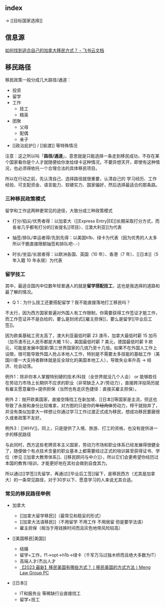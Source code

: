 ## index

-> [[目标国家选择]]

## 信息源

[如何找到适合自己的加拿大移民方式？ - 飞书云文档](https://gd7dcarg0g.feishu.cn/docx/EXdhdkn8vomGnrx1adOcv7Blnsb)

## 移民路径

移民政策一般分成几大路径/通道：

- 投资
- 留学
- 工作
	- 技工
	- 精英
- 团聚
	- 父母
	- 配偶
	- 亲子
- [[政治庇护]] / [[偷渡]] 等特殊情况

注意：这之所以叫「**路径/通道**」，意思就是只能选择一条走到移民成功，不存在某个国家看你是个人才就随便给你发给绿卡这种情况，不要异想天开，即使有这种情况，也必须得依托一个合理合法的具体移民项目。

所以在行动之前，先认清自己、选择路径就很重要，认清自己的 学习经历、工作经验、可支配资金、语言能力、软硬实力、国家偏好，然后选择最适合的那条路。

### 三种移民政策模式

留学和工作这两种更常见的途径，大致分成三种政策模式

- 打分/掐尖/优秀者得：以加拿大（[[Express Entry|EE]]长期采取打分方式，而各省几乎都有打分的[[省提名]]项目）、[[澳大利亚]]为代表

- 抽签/排队/幸运者得/先到先得：以美国h1b、绿卡为代表（因为优秀的人太多所以干脆直接限额抽签和排队吧-.-）

- 时长/坐监/长居者得：以欧洲各国、英国（10 年）、香港（7 年）、[[日本]]（5 年入籍 10 年永居）为代表


### 留学技工

其中，最适合国内中位数年轻普通人的就是**留学搭配技工**，这也是我选择的道路和最了解的情况。

- Q 1：为什么技工还要搭配留学？我不能直接落地打工移民吗？

不太行，因为西方国家普遍对外国人有工作限制，你需要获得工作签证才能工作，而工作签证并不是白给的，要么是封闭式[[雇主担保]]，要么是留学[[毕业后工签]]。

因为欧美基础工资太高了，澳大利亚最低时薪 23 澳币，加拿大最低时薪 15 加币（加币澳币比人民币都是大概 1:5），美国最低时薪 7 美元，德国最低时薪 9 欧元，可能是发展中国家/第三世界国家的几倍乃至十几倍。如果不在外国人工作上设限，很可能导致外国人抢占本地人工作，特别是不需要太多技能的基础工作（美国川普一大支持者群体就是反全球化的美国本地工人），导致失业率升高 → 经济、社会动荡。

例外1：除非你本人掌握特别硬的技术/科技（全世界就没几个人会） or 能够胜任在劳动力市场上长期供不应求的职业（非常缺乏人才/劳动力），直接跨洋投简历就有雇主愿意雇你+提供担保（当然也有走灰色捷径：直接买雇主担保）。

例外 2：抛开欧美国家，直接空降找工在新加坡、[[日本]]等国家是主流，但这也导致了永居和身份比较难拿，对方图的只是你的~~年轻肉体~~劳动力，榨干就抛弃了，并没有类似加拿大一样想让你通过学习工作过渡正式成为移民，想成功移民要磨很久或者政策不友好。

例外3：[[WHV]]，同上，只是提供了入境、旅游、打工的资格，也没有提供进一步的移民路径

与此同时，西方这些老牌资本主义国家，劳动力市场和职业体系已经发展得很健全了，随便做个有点技术含量的职业基本上都需要经过正式的培训甚至获得证书、学位（参见 [[加拿大教育体系]]、[[移民顾问与中介]]），所以它们会更希望你经历过本国的教育/培训，才能更好地在其社会做到自食其力。

所以通过[[学签]]先留学，再通过[[毕业后工签]]留下，是移民西方（尤其是加拿大）的一条常见路径，对于30岁以下、愿意学习的人来说尤其合适。

### 常见的移民路径举例

- 加拿大
	- [[加拿大留学移民]]（最常见和稳妥的形式）
	- [[加拿大法语移民]]（不用留学 不用工作 不用居留 但是要学法语）
	- 雇主担保（相当于用钱换时间而且灰色地带风险较高）

- [[美国移民|美国]]
	- 结婚
	- 留学+工作，f1→opt→h1b→绿卡（千军万马过独木桥而且绝大多数为IT）
	- 高端人才/杰出人才
	- [【2023 最新】移民美国有哪些方式？丨移民美国的方式方法丨Meng Law Group PC](https://menglawgrp.com/%E7%A7%BB%E6%B0%91%E7%BE%8E%E5%9B%BD%E6%9C%89%E5%93%AA%E4%BA%9B%E6%96%B9%E5%BC%8F%EF%BC%9F/)

- [[日本]]
	- IT和服务业 等稀缺行业直接找工
	- 留学+技工

